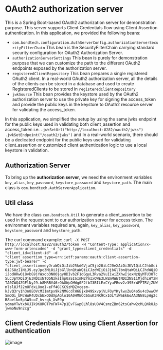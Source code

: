 # OAuth2 authorization server

This is a Spring Boot-based OAuth2 authorization server for demonstration purpose. This server supports
Client Credentials flow using Client Assertion authentication.
In this application, we provided the following beans:

* `com.bondtech.configuration.AuthServerConfig.authorizationServerSecurityFilterChain` This bean is 
the SecurityFilterChain carrying standard security configuration for OAuth2 Authorization 
Server.
* `authorizationServerSettings` This bean is purely for demonstration purpose that we can customize the path to the
different OAuth2 endpoints exposed by the authorization server.
*  `registeredClientRepository` This bean prepares a single registered OAuth2 client. In a real-world OAuth2 
authorization server, all the details of the clients can be stored in a database and used to create RegisteredClients to
be stored in `registeredClientRepository`
* `jwkSource` This bean provides the keystore used by the OAuth2 authorization server to use the private key for signing
the access_token and provide the public keys in the keystore to OAuth2 resource server for validating the access_token.

In this application, we simplified the setup by using the same jwks endpoint for the public keys used in
validating both client_assertion and access_token i.e. `.jwkSetUrl("http://localhost:8282/oauth2/jwks")` 
`.jwkSetEndpoint("/oauth2/jwks")` and In a real-world scenario, there should be a dedicated endpoint for
the public keys used for validating client_assertion or customized client authentication logic to use a local keystore
in validation.

## Authorization Server
To bring up the **authorization server**, we  need the environment variables `key_alias`, `key_password`, `keystore_password` and 
`keystore_path`. The main class is `com.bondtech.AuthServerApplication`.

## Util class

We have the class `com.bondtech.Util` to generate a client_assertion to be used in the request sent to our authorization
server for access token. The environment variables required are, again, `key_alias`, `key_password`, `keystore_password` and 
`keystore_path`.

The curl command example:
`curl -X POST http://localhost:8282/oauth2/token -H "Content-Type: application/x-www-form-urlencoded" -d "grant_type=client_credentials" -d "client_id=client-id" -d "client_assertion_type=urn:ietf:params:oauth:client-assertion-type:jwt-bearer" -d "client_assertion=eyJraWQiOiJib25kdGVjaC5jb20iLCJ0eXAiOiJKV1QiLCJhbGciOiJSUzI1NiJ9.eyJpc3MiOiJjbGllbnQtaWQiLCJzdWIiOiJjbGllbnQtaWQiLCJhdWQiOiJodHRwOi8vbG9jYWxob3N0OjgyODIvb2F1dGgyL3Rva2VuIiwiZXhwIjoxNzQyMTU3OTc5LCJpYXQiOjE3NDIxNTQ5NzksImp0aSI6ImM2YmIxOWE3LWZmMWEtNDI2NS1iMjdhLWYzNTA0ZWQ4ZGFlNyJ9.b8MRBV46rOAGWpOHWg0F2fbI3BILExCYyaFBwv2z395rWFFTRVjZUWnlsl8JfJ2mUFdxL8ooI-eFf4GCKC9zMDZvcesm-kJvQ3ry1h3n8EOVcMIImtpx9k2NMGcdlW6Ejx849SxvpjVLFOyYKylwxZuQ4o5u4cDwwCWSmOQi_bMcWuR4UDcbExODdXpAGlo10A0HMEOC6SuK3NK9Cx1OLYiWaEkEoAA3NN8LpWg2cB8belkn5p3W5coZ_hvrqk_XvE9p-ydmaVTwYxbXJIk9K8ROTPoFW747p1EvFGwp0Lhl8sUOV4CsmzZBn62tsCahw2cMLQNkUJpjwmoNu9n2cg"`


## Client Credentials Flow using Client Assertion for authentication
![image](https://github.com/user-attachments/assets/298d033d-e2b4-4d00-bddc-c7caf44109d0)
